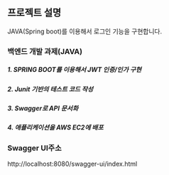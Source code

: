 ## 프로젝트 설명

JAVA(Spring boot)를 이용해서 로그인 기능을 구현합니다.
### 백엔드 개발 과제(JAVA) 


##### 1. SPRING BOOT를 이용해서 JWT 인증/인가 구현

##### 2. Junit 기반의 테스트 코드 작성

##### 3. Swagger로 API 문서화

##### 4. 애플리케이션을 AWS EC2에 배포

### Swagger UI주소
http://localhost:8080/swagger-ui/index.html
